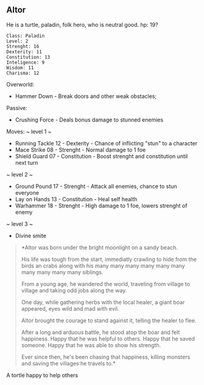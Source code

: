 ## Altor 

He is a turtle, paladin, folk hero, who is neutral good.
hp: 19?

	Class: Paladin
	Level: 2
	Strenght: 16
	Dexterity: 11
	Constitution: 13
	Inteligence: 9
	Wisdom: 11
	Charisma: 12

Overworld:
* Hammer Down     - Break doors and other weak obstacles;

Passive:
* Crushing Force     - Deals bonus damage to stunned enemies

Moves:
~ level 1 ~
* Running Tackle  12   - Dexterity         - Chance of inflicting "stun" to a character
* Mace Strike        08   - Strenght           - Normal damage to 1 foe
* Shield Guard      07   - Constitution     - Boost strenght and constitution until next turn

~ level 2 ~
* Ground Pound   17   - Strenght          - Attack all enemies, chance to stun everyone
* Lay on Hands     13   - Constitution    - Heal self health
* Warhammer       18   - Strenght           - High damage to 1 foe, lowers strenght of enemy 

~ level 3 ~
* Divine smite 


>*Altor was born under the bright moonlight on a sandy beach.
>
>His life was tough from the start, immediatly crawling to hide from the birds an crabs along with his many many many many many many many many many many siblings.
>
>From a young age, he wandered the world, traveling from village to village and taking odd jobs along the way.
>
>One day, while gathering herbs with the local healer, a giant boar appeared, eyes wild and mad with evil.
>
>Altor brought the courage to stand against it, telling the healer to flee.
>
>After a long and arduous battle, he stood atop the boar and felt happiness. Happy that he was helpful to others. Happy that he saved someone. Happy that he was able to show his strength.
>
>Ever since then, he's been chasing that happiness, killing monsters and saving the villages he travels to.*

A tortle happy to help others